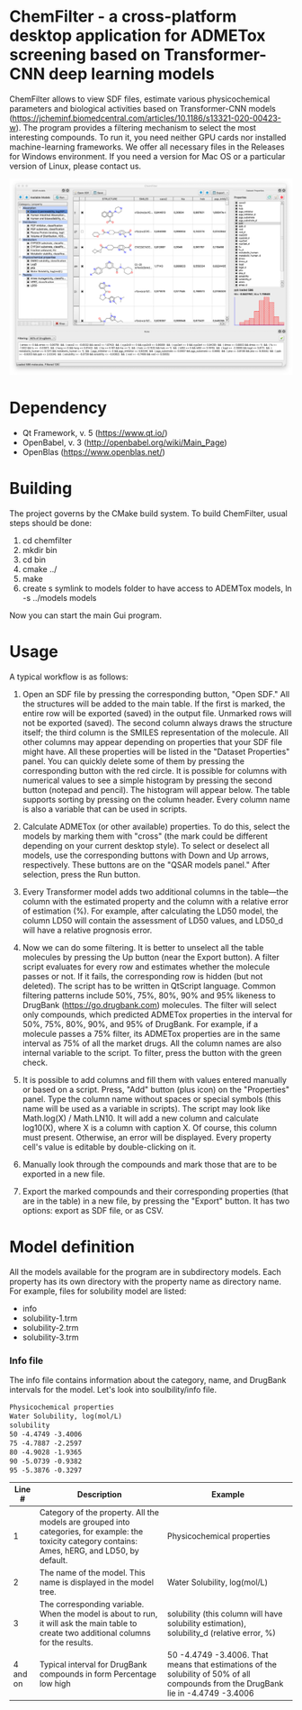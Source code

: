 # ChemFilter - a cross-platform desktop application for ADMETox screening based on Transformer-CNN deep learning models

ChemFilter allows to view SDF files, estimate various physicochemical parameters and biological activities based on Transformer-CNN models (https://jcheminf.biomedcentral.com/articles/10.1186/s13321-020-00423-w). The program provides a filtering mechanism to select the most interesting compounds. To run it, you need neither GPU cards nor installed machine-learning frameworks. We offer all necessary files in the Releases for Windows environment. If you need a version for Mac OS or a particular version of Linux, please contact us.

![Main window](https://github.com/carpovpv/chemfilter/blob/master/images/screenshot.png)

# Dependency
* Qt Framework, v. 5 (https://www.qt.io/)
* OpenBabel, v. 3 (http://openbabel.org/wiki/Main_Page)
* OpenBlas (https://www.openblas.net/)

# Building
The project governs by the CMake build system. 
To build ChemFilter, usual steps should be done:

1. cd chemfilter
2. mkdir bin 
3. cd bin 
4. cmake ../
5. make 
6. create s symlink to models folder to have access to ADEMTox models, ln -s ../models models

Now you can start the main Gui program.

# Usage 

A typical workflow is as follows:

1. Open an SDF file by pressing the corresponding button, "Open SDF." All the structures will be added to the main table. If the first is marked, the entire row will be exported (saved) in the output file. Unmarked rows will not be exported (saved). The second column always draws the structure itself; the third column is the SMILES representation of the molecule. All other columns may appear depending on properties that your SDF file might have. All these properties will be listed in the "Dataset Properties" panel. You can quickly delete some of them by pressing the corresponding button with the red circle. It is possible for columns with numerical values to see a simple histogram by pressing the second button (notepad and pencil). The histogram will appear below. The table supports sorting by pressing on the column header. Every column name is also a variable that can be used in scripts.

2. Calculate ADMETox (or other available) properties. To do this, select the models by marking them with "cross" (the mark could be different depending on your current desktop style). To select or deselect all models, use the corresponding buttons with Down and Up arrows, respectively. These buttons are on the "QSAR models panel." After selection, press the Run button. 

3. Every Transformer model adds two additional columns in the table—the column with the estimated property and the column with a relative error of estimation (%). For example, after calculating the LD50 model, the column LD50 will contain the assessment of LD50 values, and LD50_d will have a relative prognosis error. 

4. Now we can do some filtering. It is better to unselect all the table molecules by pressing the Up button (near the Export button). A filter script evaluates for every row and estimates whether the molecule passes or not. If it fails, the corresponding row is hidden (but not deleted). The script has to be written in QtScript language. Common filtering patterns include 50%, 75%, 80%, 90% and 95% likeness to DrugBank (https://go.drugbank.com) molecules. The filter will select only compounds, which predicted ADMETox properties in the interval for 50%, 75%, 80%, 90%, and 95% of DrugBank. For example, if a molecule passes a 75% filter, its ADMETox properties are in the same interval as 75% of all the market drugs. All the column names are also internal variable to the script. To filter, press the button with the green check. 

5. It is possible to add columns and fill them with values entered manually or based on a script. Press, "Add" button (plus icon) on the "Properties" panel. Type the column name without spaces or special symbols (this name will be used as a variable in scripts). The script may look like  Math.log(X) / Math.LN10. It will add a new column and calculate log10(X), where X is a column with caption X. Of course, this column must present. Otherwise, an error will be displayed. Every property cell's value is editable by double-clicking on it. 

6. Manually look through the compounds and mark those that are to be exported in a new file. 
7. Export the marked compounds and their corresponding properties (that are in the table) in a new file, by pressing the "Export" button. It has two options: export as SDF file, or as CSV. 

# Model definition 
All the models available for the program are in subdirectory models. Each property has its own directory with the property name as directory name. For example, files for solubility model are listed:

* info
* solubility-1.trm
* solubility-2.trm
* solubility-3.trm 

### Info file 
The info file contains information about the category, name, and DrugBank intervals for the model. Let's look into soulbility/info file.

```
Physicochemical properties
Water Solubility, log(mol/L)
solubility
50 -4.4749 -3.4006
75 -4.7887 -2.2597
80 -4.9028 -1.9365
90 -5.0739 -0.9382
95 -5.3876 -0.3297
```

Line # | Description | Example 
-------|-------------| -------
1| Category of the property. All the models are grouped into categories, for example: the toxicity category contains: Ames, hERG, and LD50, by default. | Physicochemical properties
2|The name of the model. This name is displayed in the model tree. | Water Solubility, log(mol/L)
3|The corresponding variable. When the model is about to run, it will ask the main table to create two additional columns for the results. | solubility (this column will have solubility estimation), solubility_d (relative error, %) 
4 and on|Typical interval for DrugBank compounds in form Percentage low high| 50 -4.4749 -3.4006. That means that estimations of the solubility of 50% of all compounds from the DrugBank lie in -4.4749 -3.4006



